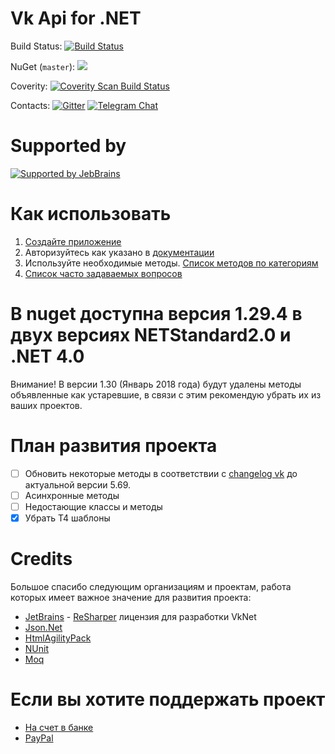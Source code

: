 # Vk Api for .NET

Build Status: [![Build Status](https://travis-ci.org/vknet/vk.svg?branch=master)](https://travis-ci.org/vknet/vk)

NuGet (`master`): [![](http://img.shields.io/nuget/v/VkNet.svg?style=flat-square)](http://www.nuget.org/packages/VkNet)

Coverity: [![Coverity Scan Build Status](https://scan.coverity.com/projects/6249/badge.svg)](https://scan.coverity.com/projects/vknet)

Contacts: [![Gitter](https://badges.gitter.im/Join%20Chat.svg)](https://gitter.im/vknet/vk?utm_source=badge&utm_medium=badge&utm_campaign=pr-badge)
[![Telegram Chat](https://patrolavia.github.io/telegram-badge/chat.png)](https://t.me/joinchat/CHFCHxHqca0waHIe3-Fuqg)
# Supported by
[![Supported by JebBrains](https://raw.githubusercontent.com/vknet/vk/master/.github/jetbrains_logo.png)](https://www.jetbrains.com/)

# Как использовать

1. [Создайте приложение](https://vk.com/editapp?act=create)
2. Авторизуйтесь как указано в [документации](https://vknet.github.io/vk/authorize/)
3. Используйте необходимые методы. [Список методов по категориям](https://vknet.github.io/vk/)
4. [Список часто задаваемых вопросов](https://github.com/vknet/vk/wiki/FAQ)

# В nuget доступна версия 1.29.4 в двух версиях NETStandard2.0 и .NET 4.0

 Внимание! В версии 1.30 (Январь 2018 года) будут удалены методы объявленные как устаревшие, в связи с этим рекомендую убрать их из ваших проектов.

# План развития проекта

- [ ] Обновить некоторые методы в соответствии с [changelog vk](https://vk.com/dev/versions) до актуальной версии 5.69.
- [ ] Асинхронные методы
- [ ] Недостающие классы и методы
- [x] Убрать T4 шаблоны

# Credits

Большое спасибо следующим организациям и проектам, работа которых имеет важное значение для развития проекта:
- [JetBrains](http://www.jetbrains.com/) - [ReSharper](http://www.jetbrains.com/resharper) лицензия для разработки VkNet
- [Json.Net](http://www.newtonsoft.com/json)
- [HtmlAgilityPack](http://html-agility-pack.net/?z=codeplex)
- [NUnit](http://www.nunit.org/)
- [Moq](https://github.com/moq/moq4)

# Если вы хотите поддержать проект
- [На счет в банке](https://money.alfabank.ru/p2p/web/transfer/minyutin)
- [PayPal](https://www.paypal.me/InyutinMaxim)
